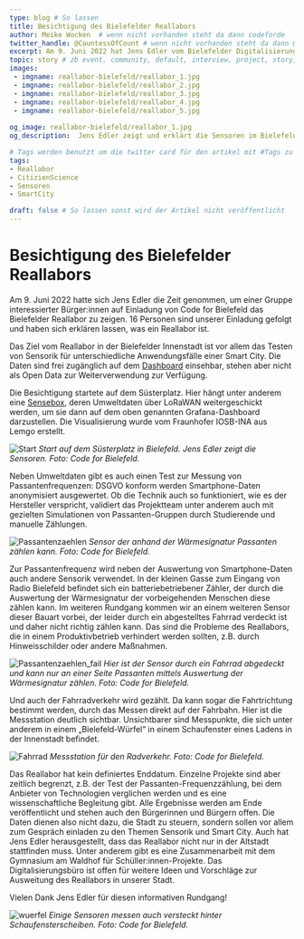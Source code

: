 ```yaml
---
type: blog # So lassen
title: Besichtigung des Bielefelder Reallabors
author: Meike Wocken  # wenn nicht vorhanden steht da dann codeforde
twitter_handle: @CountessOfCount # wenn nicht vorhanden steht da dann @codeforde
excerpt: Am 9. Juni 2022 hat Jens Edler vom Bielefelder Digitalisierungsbüro einer Gruppe interessierter Bürger:innen auf Einladung von Code for Bielefeld das Bielefelder Reallabor gezeigt. Im Blogbeitrag ist der Spaziergang durch das Reallabor in der Innenstadt zusammengefasst.
topic: story # zb event, community, default, interview, project, story, toolbox
images:
 - imgname: reallabor-bielefeld/reallabor_1.jpg
 - imgname: reallabor-bielefeld/reallabor_2.jpg
 - imgname: reallabor-bielefeld/reallabor_3.jpg
 - imgname: reallabor-bielefeld/reallabor_4.jpg
 - imgname: reallabor-bielefeld/reallabor_5.jpg
 
og_image: reallabor-bielefeld/reallabor_1.jpg
og_description:  Jens Edler zeigt und erklärt die Sensoren im Bielefelder Reallabor. # Der alt Text zum Titelbildame: bild.jpg # Dieses Bild sollte im Verzeichnis static/blog existieren

# Tags werden benutzt um die twitter card für den artikel mit #Tags zu versorgen und um in Suchmaschinen gefunden zu werden
tags:
- Reallabor
- CitizienScience
- Sensoren
- SmartCity

draft: false # So lassen sonst wird der Artikel nicht veröffentlicht
---
```


# Besichtigung des Bielefelder Reallabors

Am 9. Juni 2022 hatte sich Jens Edler die Zeit genommen, um einer Gruppe interessierter Bürger:innen auf Einladung von Code for Bielefeld das Bielefelder Reallabor zu zeigen. 16 Personen sind unserer Einladung gefolgt und haben sich erklären lassen, was ein Reallabor ist.

Das Ziel vom Reallabor in der Bielefelder Innenstadt ist vor allem das Testen von Sensorik für unterschiedliche Anwendungsfälle einer Smart City. Die Daten sind frei zugänglich auf dem [Dashboard](https://dashboard.digitalsein.com/) einsehbar, stehen aber nicht als Open Data zur Weiterverwendung zur Verfügung. 

Die Besichtigung startete auf dem Süsterplatz. Hier hängt unter anderem eine [Sensebox](https://sensebox.de), deren Umweltdaten über LoRaWAN weitergeschickt werden, um sie dann auf dem oben genannten Grafana-Dashboard darzustellen. Die Visualisierung wurde vom Fraunhofer IOSB-INA aus Lemgo erstellt.

![Start](reallabor_1.jpg)
_Start auf dem Süsterplatz in Bielefeld. Jens Edler zeigt die Sensoren.  Foto: Code for Bielefeld._

Neben Umweltdaten gibt es auch einen Test zur Messung von Passantenfrequenzen: DSGVO konform werden Smartphone-Daten anonymisiert ausgewertet. Ob die Technik auch so funktioniert, wie es der Hersteller verspricht, validiert das Projektteam unter anderem auch mit gezielten Simulationen von Passanten-Gruppen durch Studierende und manuelle Zählungen. 

![Passantenzaehlen](reallabor_2.jpg)
_Sensor der anhand der Wärmesignatur Passanten zählen kann. Foto: Code for Bielefeld._

Zur Passantenfrequenz wird neben der Auswertung von Smartphone-Daten auch andere Sensorik verwendet. In der kleinen Gasse zum Eingang von Radio Bielefeld befindet sich ein batteriebetriebener Zähler, der durch die Auswertung der Wärmesignatur der vorbeigehenden Menschen diese zählen kann. Im weiteren Rundgang kommen wir an einem weiteren Sensor dieser Bauart vorbei, der leider durch ein abgestelltes Fahrrad verdeckt ist und daher nicht richtig zählen kann. Das sind die Probleme des Reallabors, die in einem Produktivbetrieb verhindert werden sollten, z.B. durch Hinweisschilder oder andere Maßnahmen.

![Passantenzaehlen_fail](reallabor_3.jpg)
_Hier ist der Sensor durch ein Fahrrad abgedeckt und kann nur an einer Seite Passanten mittels Auswertung der Wärmesignatur zählen. Foto: Code for Bielefeld._

Und auch der Fahrradverkehr wird gezählt. Da kann sogar die Fahrtrichtung bestimmt werden, durch das Messen direkt auf der Fahrbahn. Hier ist die Messstation deutlich sichtbar. Unsichtbarer sind Messpunkte, die sich unter anderem in einem „Bielefeld-Würfel“ in einem Schaufenster eines Ladens in der Innenstadt befindet. 

![Fahrrad](reallabor_4.jpg)
_Messstation für den Radverkehr. Foto: Code for Bielefeld._

Das Reallabor hat kein definiertes Enddatum. Einzelne Projekte sind aber zeitlich begrenzt, z.B. der Test der Passanten-Frequenzzählung, bei dem Anbieter von Technologien verglichen werden und es eine wissenschaftliche Begleitung gibt. Alle Ergebnisse werden am Ende veröffentlicht und stehen auch den Bürgerinnen und Bürgern offen. Die Daten dienen also nicht dazu, die Stadt zu steuern, sondern sollen vor allem zum Gespräch einladen zu den Themen Sensorik und Smart City. Auch hat Jens Edler herausgestellt, dass das Reallabor nicht nur in der Altstadt stattfinden muss. Unter anderem gibt es eine Zusammenarbeit mit dem Gymnasium am Waldhof für Schüller:innen-Projekte. Das Digitalisierungsbüro ist offen für weitere Ideen und Vorschläge zur Ausweitung des Reallabors in unserer Stadt. 

Vielen Dank Jens Edler für diesen informativen Rundgang!

![wuerfel](reallabor_5.jpg)
_Einige Sensoren messen auch versteckt hinter Schaufensterscheiben. Foto: Code for Bielefeld._


